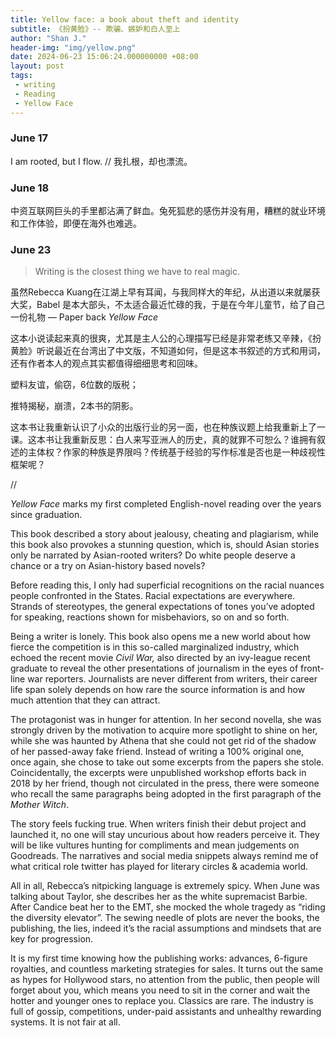 ```yaml
---
title: Yellow face: a book about theft and identity
subtitle: 《扮黄脸》-- 欺骗、嫉妒和白人至上
author: "Shan J."
header-img: "img/yellow.png"
date: 2024-06-23 15:06:24.000000000 +08:00
layout: post
tags:
 - writing
 - Reading
 - Yellow Face
---
```


### June 17

I am rooted, but I flow. // 我扎根，却也漂流。

### June 18

中资互联网巨头的手里都沾满了鲜血。兔死狐悲的感伤并没有用，糟糕的就业环境和工作体验，即便在海外也难逃。

### June 23

> Writing is the closest thing we have to real magic.

虽然Rebecca Kuang在江湖上早有耳闻，与我同样大的年纪，从出道以来就屡获大奖，Babel 是本大部头，不太适合最近忙碌的我，于是在今年儿童节，给了自己一份礼物 — Paper back *Yellow Face*

这本小说读起来真的很爽，尤其是主人公的心理描写已经是非常老练又辛辣，《扮黄脸》听说最近在台湾出了中文版，不知道如何，但是这本书叙述的方式和用词，还有作者本人的观点其实都值得细细思考和回味。

塑料友谊，偷窃，6位数的版税；

推特揭秘，崩溃，2本书的阴影。

这本书让我重新认识了小众的出版行业的另一面，也在种族议题上给我重新上了一课。这本书让我重新反思：白人来写亚洲人的历史，真的就罪不可恕么？谁拥有叙述的主体权？作家的种族是界限吗？传统基于经验的写作标准是否也是一种歧视性框架呢？


//

*Yellow Face* marks my first completed English-novel reading over the years since graduation.

This book described a story about jealousy, cheating and plagiarism, while this book also provokes a stunning question, which is, should Asian stories only be narrated by Asian-rooted writers? Do white people deserve a chance or a try on Asian-history based novels?

Before reading this, I only had superficial recognitions on the racial nuances people confronted in the States. Racial expectations are everywhere. Strands of stereotypes, the general expectations of tones you’ve adopted for speaking, reactions shown for misbehaviors, so on and so forth.

Being a writer is lonely. This book also opens me a new world about how fierce the competition is in this so-called marginalized industry, which echoed the recent movie *Civil War,* also directed by an ivy-league recent graduate to reveal the other presentations of journalism in the eyes of front-line war reporters. Journalists are never different from writers, their career life span solely depends on how rare the source information is and how much attention that they can attract.

The protagonist was in hunger for attention. In her second novella, she was strongly driven by the motivation to acquire more spotlight to shine on her, while she was haunted by Athena that she could not get rid of the shadow of her passed-away fake friend. Instead of writing a 100% original one, once again, she chose to take out some excerpts from the papers she stole. Coincidentally, the excerpts were unpublished workshop efforts back in 2018 by her friend, though not circulated in the press, there were someone who recall the same paragraphs being adopted in the first paragraph of the *Mother Witch*.

The story feels fucking true. When writers finish their debut project and launched it, no one will stay uncurious about how readers perceive it. They will be like vultures hunting for compliments and mean judgements on Goodreads. The narratives and social media snippets always remind me of what critical role twitter has played for literary circles & academia world.

All in all, Rebecca’s nitpicking language is extremely spicy. When June was talking about Taylor, she describes her as the white supremacist Barbie. After Candice beat her to the EMT, she mocked the whole tragedy as “riding the diversity elevator”.  The sewing needle of plots are never the books, the publishing, the lies, indeed it’s the racial assumptions and mindsets that are key for progression.

It is my first time knowing how the publishing works: advances, 6-figure royalties, and countless marketing strategies for sales. It turns out the same as hypes for Hollywood stars, no attention from the public, then people will forget about you, which means you need to sit in the corner and wait the hotter and younger ones to replace you. Classics are rare. The industry is full of gossip, competitions, under-paid assistants and unhealthy rewarding systems. It is not fair at all.
